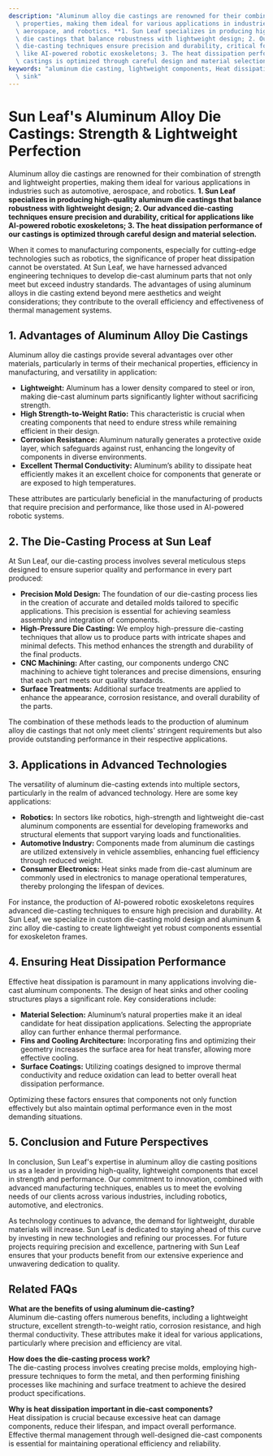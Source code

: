 ```yaml
---
description: "Aluminum alloy die castings are renowned for their combination of strength and lightweight\
  \ properties, making them ideal for various applications in industries such as automotive,\
  \ aerospace, and robotics. **1. Sun Leaf specializes in producing high-quality aluminum\
  \ die castings that balance robustness with lightweight design; 2. Our advanced\
  \ die-casting techniques ensure precision and durability, critical for applications\
  \ like AI-powered robotic exoskeletons; 3. The heat dissipation performance of our\
  \ castings is optimized through careful design and material selection.** "
keywords: "aluminum die casting, lightweight components, Heat dissipation performance, Heat\
  \ sink"
---
```

# Sun Leaf's Aluminum Alloy Die Castings: Strength & Lightweight Perfection

Aluminum alloy die castings are renowned for their combination of strength and lightweight properties, making them ideal for various applications in industries such as automotive, aerospace, and robotics. **1. Sun Leaf specializes in producing high-quality aluminum die castings that balance robustness with lightweight design; 2. Our advanced die-casting techniques ensure precision and durability, critical for applications like AI-powered robotic exoskeletons; 3. The heat dissipation performance of our castings is optimized through careful design and material selection.** 

When it comes to manufacturing components, especially for cutting-edge technologies such as robotics, the significance of proper heat dissipation cannot be overstated. At Sun Leaf, we have harnessed advanced engineering techniques to develop die-cast aluminum parts that not only meet but exceed industry standards. The advantages of using aluminum alloys in die casting extend beyond mere aesthetics and weight considerations; they contribute to the overall efficiency and effectiveness of thermal management systems. 

## **1. Advantages of Aluminum Alloy Die Castings**

Aluminum alloy die castings provide several advantages over other materials, particularly in terms of their mechanical properties, efficiency in manufacturing, and versatility in application:

- **Lightweight:** Aluminum has a lower density compared to steel or iron, making die-cast aluminum parts significantly lighter without sacrificing strength.
- **High Strength-to-Weight Ratio:** This characteristic is crucial when creating components that need to endure stress while remaining efficient in their design.
- **Corrosion Resistance:** Aluminum naturally generates a protective oxide layer, which safeguards against rust, enhancing the longevity of components in diverse environments.
- **Excellent Thermal Conductivity:** Aluminum’s ability to dissipate heat efficiently makes it an excellent choice for components that generate or are exposed to high temperatures.

These attributes are particularly beneficial in the manufacturing of products that require precision and performance, like those used in AI-powered robotic systems.

## **2. The Die-Casting Process at Sun Leaf**

At Sun Leaf, our die-casting process involves several meticulous steps designed to ensure superior quality and performance in every part produced:

- **Precision Mold Design:** The foundation of our die-casting process lies in the creation of accurate and detailed molds tailored to specific applications. This precision is essential for achieving seamless assembly and integration of components.
- **High-Pressure Die Casting:** We employ high-pressure die-casting techniques that allow us to produce parts with intricate shapes and minimal defects. This method enhances the strength and durability of the final products.
- **CNC Machining:** After casting, our components undergo CNC machining to achieve tight tolerances and precise dimensions, ensuring that each part meets our quality standards.
- **Surface Treatments:** Additional surface treatments are applied to enhance the appearance, corrosion resistance, and overall durability of the parts.

The combination of these methods leads to the production of aluminum alloy die castings that not only meet clients' stringent requirements but also provide outstanding performance in their respective applications.

## **3. Applications in Advanced Technologies**

The versatility of aluminum die-casting extends into multiple sectors, particularly in the realm of advanced technology. Here are some key applications:

- **Robotics:** In sectors like robotics, high-strength and lightweight die-cast aluminum components are essential for developing frameworks and structural elements that support varying loads and functionalities.
- **Automotive Industry:** Components made from aluminum die castings are utilized extensively in vehicle assemblies, enhancing fuel efficiency through reduced weight.
- **Consumer Electronics:** Heat sinks made from die-cast aluminum are commonly used in electronics to manage operational temperatures, thereby prolonging the lifespan of devices.

For instance, the production of AI-powered robotic exoskeletons requires advanced die-casting techniques to ensure high precision and durability. At Sun Leaf, we specialize in custom die-casting mold design and aluminum & zinc alloy die-casting to create lightweight yet robust components essential for exoskeleton frames. 

## **4. Ensuring Heat Dissipation Performance**

Effective heat dissipation is paramount in many applications involving die-cast aluminum components. The design of heat sinks and other cooling structures plays a significant role. Key considerations include:

- **Material Selection:** Aluminum’s natural properties make it an ideal candidate for heat dissipation applications. Selecting the appropriate alloy can further enhance thermal performance.
- **Fins and Cooling Architecture:** Incorporating fins and optimizing their geometry increases the surface area for heat transfer, allowing more effective cooling.
- **Surface Coatings:** Utilizing coatings designed to improve thermal conductivity and reduce oxidation can lead to better overall heat dissipation performance.

Optimizing these factors ensures that components not only function effectively but also maintain optimal performance even in the most demanding situations.

## **5. Conclusion and Future Perspectives**

In conclusion, Sun Leaf's expertise in aluminum alloy die casting positions us as a leader in providing high-quality, lightweight components that excel in strength and performance. Our commitment to innovation, combined with advanced manufacturing techniques, enables us to meet the evolving needs of our clients across various industries, including robotics, automotive, and electronics.

As technology continues to advance, the demand for lightweight, durable materials will increase. Sun Leaf is dedicated to staying ahead of this curve by investing in new technologies and refining our processes. For future projects requiring precision and excellence, partnering with Sun Leaf ensures that your products benefit from our extensive experience and unwavering dedication to quality.

## Related FAQs

**What are the benefits of using aluminum die-casting?**  
Aluminum die-casting offers numerous benefits, including a lightweight structure, excellent strength-to-weight ratio, corrosion resistance, and high thermal conductivity. These attributes make it ideal for various applications, particularly where precision and efficiency are vital.

**How does the die-casting process work?**  
The die-casting process involves creating precise molds, employing high-pressure techniques to form the metal, and then performing finishing processes like machining and surface treatment to achieve the desired product specifications.

**Why is heat dissipation important in die-cast components?**  
Heat dissipation is crucial because excessive heat can damage components, reduce their lifespan, and impact overall performance. Effective thermal management through well-designed die-cast components is essential for maintaining operational efficiency and reliability.
